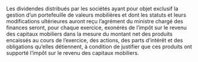 Les dividendes distribués par les sociétés ayant pour objet exclusif la gestion d’un portefeuille de valeurs mobilières et dont les statuts et leurs modifications ultérieures auront reçu l’agrément du ministre chargé des finances seront, pour chaque exercice, exonérés de l’impôt sur le revenu des capitaux mobiliers dans la mesure du montant net des produits encaissés au cours de l’exercice, des actions, des parts d’intérêt et des obligations qu’elles détiennent, à condition de justifier que ces produits ont supporté l’impôt sur le revenu des capitaux mobiliers.